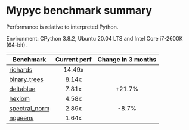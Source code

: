# Mypyc benchmark summary

Performance is relative to interpreted Python.

Environment: CPython 3.8.2, Ubuntu 20.04 LTS and Intel Core i7-2600K (64-bit).

| Benchmark | Current perf | Change in 3 months |
| --- | :---: | :---: |
| [richards](benchmarks/richards.md) | 14.49x |  |
| [binary_trees](benchmarks/binary_trees.md) | 8.14x |  |
| [deltablue](benchmarks/deltablue.md) | 7.81x | +21.7% |
| [hexiom](benchmarks/hexiom.md) | 4.58x |  |
| [spectral_norm](benchmarks/spectral_norm.md) | 2.89x | -8.7% |
| [nqueens](benchmarks/nqueens.md) | 1.64x |  |
